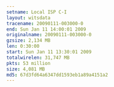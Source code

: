 ```yaml
---
setname: Local ISP C-I
layout: witsdata
tracename: 20090111-003000-0
end: Sun Jan 11 14:00:01 2009
originalname: 20090111-003000-0
gzsize: 2,134 MB
len: 0:30:00
start: Sun Jan 11 13:30:01 2009
totalwirelen: 31,747 MB
pkts: 53 million
size: 4,081 MB
md5: 67d3fd64a6347dd1593eb1a89a4151a2
---
```

